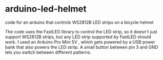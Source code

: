 # arduino-led-helmet
code for an arduino that controls WS2812B LED strips on a bicycle helmet

The code uses the FastLED library to control the LED strip, so it doesn't just support WS2812B strips, but any LED strip supported by FastLED should work.
I used an Arduino Pro Mini 5V , which gets powered by a USB power bank that also powers the LED striip. A small button between pin 3 and GND lets you switch between different patterns.
